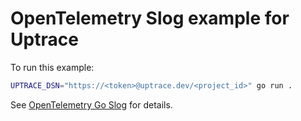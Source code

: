 # OpenTelemetry Slog example for Uptrace

To run this example:

```bash
UPTRACE_DSN="https://<token>@uptrace.dev/<project_id>" go run .
```

See [OpenTelemetry Go Slog](https://uptrace.dev/get/instrument/opentelemetry-slog.html) for details.
